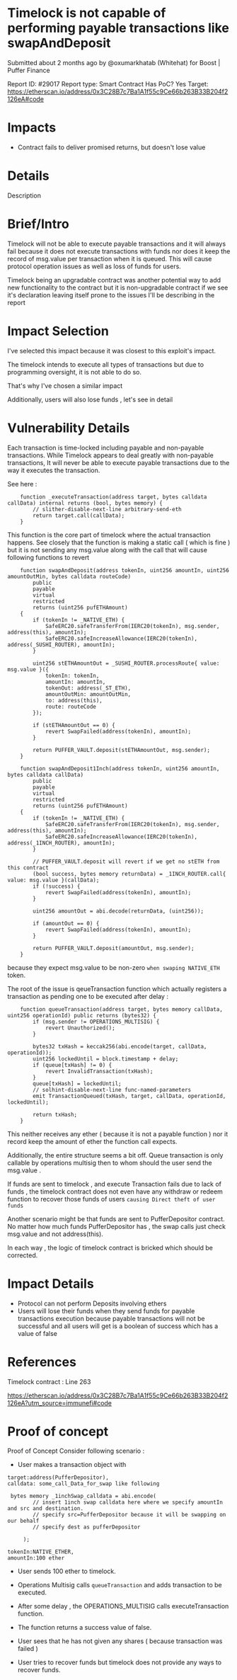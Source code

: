 # Timelock is not capable of performing payable transactions like swapAndDeposit
Submitted about 2 months ago by @oxumarkhatab (Whitehat) for Boost | Puffer Finance

Report ID: #29017
Report type: Smart Contract
Has PoC? Yes
Target: https://etherscan.io/address/0x3C28B7c7Ba1A1f55c9Ce66b263B33B204f2126eA#code

# Impacts
- Contract fails to deliver promised returns, but doesn't lose value

# Details
Description

# Brief/Intro
Timelock will not be able to execute payable transactions and it will always fail because it does not execute transactions with funds nor does it keep the record of msg.value per transaction when it is queued. This will cause protocol operation issues as well as loss of funds for users.

Timelock being an upgradable contract was another potential way to add new functionality to the contract but it is non-upgradable contract if we see it's declaration leaving itself prone to the issues I'll be describing in the report

# Impact Selection
I've selected this impact because it was closest to this exploit's impact.

The timelock intends to execute all types of transactions but due to programming oversight, it is not able to do so.

That's why I've chosen a similar impact

Additionally, users will also lose funds , let's see in detail

# Vulnerability Details
Each transaction is time-locked including payable and non-payable transactions. While Timelock appears to deal greatly with non-payable transactions, It will never be able to execute payable transactions due to the way it executes the transaction.

See here :
```
    function _executeTransaction(address target, bytes calldata callData) internal returns (bool, bytes memory) {
        // slither-disable-next-line arbitrary-send-eth
        return target.call(callData);
    }
```
This function is the core part of timelock where the actual transaction happens. See closely that the function is making a static call ( which is fine ) but it is not sending any msg.value along with the call that will cause following functions to revert

```
    function swapAndDeposit(address tokenIn, uint256 amountIn, uint256 amountOutMin, bytes calldata routeCode)
        public
        payable
        virtual
        restricted
        returns (uint256 pufETHAmount)
    {
        if (tokenIn != _NATIVE_ETH) {
            SafeERC20.safeTransferFrom(IERC20(tokenIn), msg.sender, address(this), amountIn);
            SafeERC20.safeIncreaseAllowance(IERC20(tokenIn), address(_SUSHI_ROUTER), amountIn);
        }

        uint256 stETHAmountOut = _SUSHI_ROUTER.processRoute{ value: msg.value }({
            tokenIn: tokenIn,
            amountIn: amountIn,
            tokenOut: address(_ST_ETH),
            amountOutMin: amountOutMin,
            to: address(this),
            route: routeCode
        });

        if (stETHAmountOut == 0) {
            revert SwapFailed(address(tokenIn), amountIn);
        }

        return PUFFER_VAULT.deposit(stETHAmountOut, msg.sender);
    }

    function swapAndDeposit1Inch(address tokenIn, uint256 amountIn, bytes calldata callData)
        public
        payable
        virtual
        restricted
        returns (uint256 pufETHAmount)
    {
        if (tokenIn != _NATIVE_ETH) {
            SafeERC20.safeTransferFrom(IERC20(tokenIn), msg.sender, address(this), amountIn);
            SafeERC20.safeIncreaseAllowance(IERC20(tokenIn), address(_1INCH_ROUTER), amountIn);
        }

        // PUFFER_VAULT.deposit will revert if we get no stETH from this contract
        (bool success, bytes memory returnData) = _1INCH_ROUTER.call{ value: msg.value }(callData);
        if (!success) {
            revert SwapFailed(address(tokenIn), amountIn);
        }

        uint256 amountOut = abi.decode(returnData, (uint256));

        if (amountOut == 0) {
            revert SwapFailed(address(tokenIn), amountIn);
        }

        return PUFFER_VAULT.deposit(amountOut, msg.sender);
    }
```

because they expect msg.value to be non-zero `when swaping NATIVE_ETH` token.

The root of the issue is qeueTransaction function which actually registers a transaction as pending one to be executed after delay :

```
    function queueTransaction(address target, bytes memory callData, uint256 operationId) public returns (bytes32) {
        if (msg.sender != OPERATIONS_MULTISIG) {
            revert Unauthorized();
        }

        bytes32 txHash = keccak256(abi.encode(target, callData, operationId));
        uint256 lockedUntil = block.timestamp + delay;
        if (queue[txHash] != 0) {
            revert InvalidTransaction(txHash);
        }
        queue[txHash] = lockedUntil;
        // solhint-disable-next-line func-named-parameters
        emit TransactionQueued(txHash, target, callData, operationId, lockedUntil);

        return txHash;
    }
```

This neither receives any ether ( because it is not a payable function ) nor it record keep the amount of ether the function call expects.

Additionally, the entire structure seems a bit off. Queue transaction is only callable by operations multisig then to whom should the user send the msg.value .

If funds are sent to timelock , and execute Transaction fails due to lack of funds , the timelock contract does not even have any withdraw or redeem function to recover those funds of users `causing Direct theft of user funds`

Another scenario might be that funds are sent to PufferDepositor contract. No matter how much funds PufferDepositor has , the swap calls just check msg.value and not address(this).

In each way , the logic of timelock contract is bricked which should be corrected.

# Impact Details
- Protocol can not perform Deposits involving ethers
- Users will lose their funds when they send funds for payable transactions execution because payable transactions will not be successful and all users will get is a boolean of success which has a value of false

# References
Timelock contract : Line 263

https://etherscan.io/address/0x3C28B7c7Ba1A1f55c9Ce66b263B33B204f2126eA?utm_source=immunefi#code

# Proof of concept
Proof of Concept
Consider following scenario :

- User makes a transaction object with

```
target:address(PufferDepositor),
calldata: some_call_Data_for_swap like following

 bytes memory _1inchSwap_calldata = abi.encode(
        // insert 1inch swap calldata here where we specify amountIn and src and destination.
        // specify src=PufferDepositor because it will be swapping on our behalf
        // specify dest as pufferDepositor

     );

tokenIn:NATIVE_ETHER,
amountIn:100 ether
```

- User sends 100 ether to timelock.

- Operations Multisig calls `queueTransaction` and adds transaction to be executed.

- After some delay , the OPERATIONS_MULTISIG calls executeTransaction function.

- The function returns a success value of false.

- User sees that he has not given any shares ( because transaction was failed )

- User tries to recover funds but timelock does not provide any ways to recover funds.
